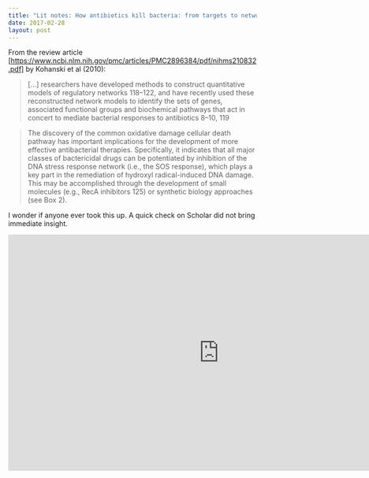 ```yaml
---
title: "Lit notes: How antibiotics kill bacteria: from targets to networks (2010)"
date: 2017-02-28
layout: post
---
```



From the review article [https://www.ncbi.nlm.nih.gov/pmc/articles/PMC2896384/pdf/nihms210832.pdf] by Kohanski et al (2010):

> [...] researchers have developed methods to construct quantitative models of regulatory networks 
> 118–122, and have recently used these reconstructed network models to identify the sets of genes, 
> associated functional groups and biochemical pathways that act in concert to mediate bacterial 
> responses to antibiotics 8–10, 119

> The discovery of the common oxidative damage cellular death pathway has important
> implications for the development of more effective antibacterial therapies. Specifically, it
> indicates that all major classes of bactericidal drugs can be potentiated by inhibition of the
> DNA stress response network (i.e., the SOS response), which plays a key part in the remediation
> of hydroxyl radical-induced DNA damage. This may be accomplished through the
> development of small molecules (e.g., RecA inhibitors 125) or synthetic biology approaches
> (see Box 2).

I wonder if anyone ever took this up. A quick check on Scholar did not bring immediate insight.

<iframe width='853' height='480' src='https://embed.coggle.it/diagram/WLXgrBiKogAB7V1r/3a50feaf238f42613f05f2c12f584c9e09d6203deeedc46268b20ed201c82a71' frameborder='0' allowfullscreen></iframe>
